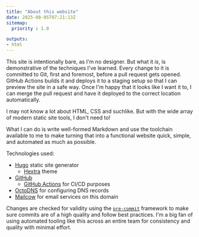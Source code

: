 ```yaml
---
title: "About this website"
date: 2025-08-05T07:21:13Z
sitemap:
  priority : 1.0

outputs:
- html
---
```

This site is intentionally bare, as I'm no designer. But what it _is_, is demonstrative of the techniques I've learned.
Every change to it is committed to Git, first and foremost, before a pull request gets opened. GitHub Actions builds it
and deploys it to a staging setup so that I can preview the site in a safe way. Once I'm happy that it looks like I want
it to, I can merge the pull request and have it deployed to the correct location automatically.

I may not know a lot about HTML, CSS and suchlike. But with the wide array of modern static site tools, I don't need to!

What I can do is write well-formed Markdown and use the toolchain available to me to make turning that into a functional
website quick, simple, and automated as much as possible.

Technologies used:

- [Hugo](https://gohugo.io) static site generator
  - [Hextra](https://imfing.github.io/hextra/) theme
- [GitHub](https://github.com)
  - [GitHub Actions](https://docs.github.com/en/actions) for CI/CD purposes
- [OctoDNS](https://github.com/octodns/octodns) for configuring DNS records
- [Mailcow](https://mailcow.email) for email services on this domain

Changes are checked for validity using the [`pre-commit`](https://pre-commit.com) framework to make sure commits are of
a high quality and follow best practices. I'm a big fan of using automated tooling like this across an entire team for
consistency and quality with minimal effort.
